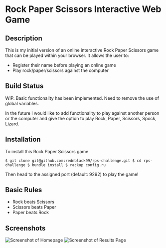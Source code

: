 # Rock Paper Scissors Interactive Web Game

Description
-------

This is my initial version of an online interactive Rock Paper Scissors game that can be played within your browser. It allows the user to:

* Register their name before playing an online game
* Play rock/paper/scissors against the computer

Build Status
-------

WIP. Basic functionality has been implemented. Need to remove the use of global variables.

In the future I would like to add functionality to play against another person or the computer and give the option to play Rock, Paper, Scissors, Spock, Lizard.

Installation
-------

To install this Rock Paper Scissors game

`$ git clone git@github.com:rednblack99/rps-challenge.git
$ cd rps-challenge
$ bundle install
$ rackup config.ru`

Then head to the assigned port (default: 9292) to play the game!

Basic Rules
-------

- Rock beats Scissors
- Scissors beats Paper
- Paper beats Rock

Screenshots
-------

![Screenshot of Homepage](https://i.imgur.com/c7lfo05.png)
![Screenshot of Results Page](https://i.imgur.com/eN7KHB1.png)